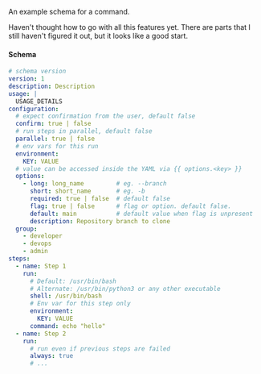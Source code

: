 An example schema for a command.

Haven't thought how to go with all this features yet. There are parts that I still haven't figured it out, but it looks like a good start.

#### Schema

```yaml
# schema version
version: 1
description: Description
usage: |
  USAGE_DETAILS
configuration:
  # expect confirmation from the user, default false
  confirm: true | false
  # run steps in parallel, default false
  parallel: true | false
  # env vars for this run
  environment:
    KEY: VALUE
  # value can be accessed inside the YAML via {{ options.<key> }}
  options:
    - long: long_name         # eg. --branch
      short: short_name       # eg. -b
      required: true | false  # default false
      flag: true | false      # flag or option. default false.
      default: main           # default value when flag is unpresent
      description: Repository branch to clone
  group:
    - developer
    - devops
    - admin
steps:
  - name: Step 1
    run:
      # Default: /usr/bin/bash
      # Alternate: /usr/bin/python3 or any other executable
      shell: /usr/bin/bash
      # Env var for this step only
      environment:
        KEY: VALUE
      command: echo "hello"
  - name: Step 2
    run:
      # run even if previous steps are failed
      always: true
      # ...
```
